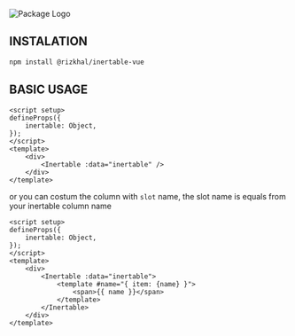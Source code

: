 ![Package Logo](https://banners.beyondco.de/INERTABLE-VUE.png?theme=light&packageManager=npm+install&packageName=%40rizkhal%2Finertable-vue&pattern=topography&style=style_1&description=An+Inertable+for+Vue3&md=1&showWatermark=1&fontSize=125px&images=table)

## INSTALATION

```bash
npm install @rizkhal/inertable-vue
```

## BASIC USAGE

```vue
<script setup>
defineProps({
    inertable: Object,
});
</script>
<template>
    <div>
        <Inertable :data="inertable" />
    </div>
</template>
```

or you can costum the column with `slot` name, the slot name is equals from your inertable column name

```vue
<script setup>
defineProps({
    inertable: Object,
});
</script>
<template>
    <div>
        <Inertable :data="inertable">
            <template #name="{ item: {name} }">
                <span>{{ name }}</span>
            </template>
        </Inertable>
    </div>
</template>
```

